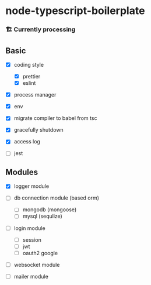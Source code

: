 # node-typescript-boilerplate

### 🏗 Currently processing

## Basic

- [x] coding style
  - [x] prettier
  - [x] eslint

- [x] process manager

- [x] env

- [x] migrate compiler to babel from tsc

- [x] gracefully shutdown

- [x] access log

- [ ] jest

## Modules

- [x] logger module

- [ ] db connection module (based orm)
  - [ ] mongodb (mongoose)
  - [ ] mysql (sequlize)
  
- [ ] login module
  - [ ] session
  - [ ] jwt
  - [ ] oauth2 google
  
- [ ] websocket module
 
- [ ] mailer module 
